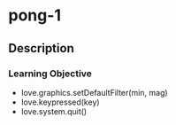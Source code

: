 # pong-1
## Description
### Learning Objective

- love.graphics.setDefaultFilter(min, mag)
- love.keypressed(key)
- love.system.quit()
